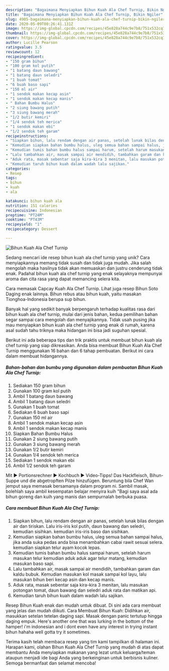 ```yaml
---
description: "Bagaimana Menyiapkan Bihun Kuah Ala Chef Turnip, Bikin Ngiler"
title: "Bagaimana Menyiapkan Bihun Kuah Ala Chef Turnip, Bikin Ngiler"
slug: 4905-bagaimana-menyiapkan-bihun-kuah-ala-chef-turnip-bikin-ngiler
date: 2020-05-09T00:26:41.131Z
image: https://img-global.cpcdn.com/recipes/45e828a744c9e7b8/751x532cq70/bihun-kuah-ala-chef-turnip-foto-resep-utama.jpg
thumbnail: https://img-global.cpcdn.com/recipes/45e828a744c9e7b8/751x532cq70/bihun-kuah-ala-chef-turnip-foto-resep-utama.jpg
cover: https://img-global.cpcdn.com/recipes/45e828a744c9e7b8/751x532cq70/bihun-kuah-ala-chef-turnip-foto-resep-utama.jpg
author: Lucille Pearson
ratingvalue: 3.5
reviewcount: 12
recipeingredient:
- "150 gram bihun"
- "100 gram kol putih"
- "1 batang daun bawang"
- "1 batang daun seledri"
- "1 buah tomat"
- "6 buah baso sapi"
- "150 ml air"
- "1 sendok makan kecap asin"
- "1 sendok makan kecap manis"
- " Bahan Bumbu Halus"
- "2 siung bawang putih"
- "3 siung bawang merah"
- "1/2 butir kemiri"
- "1/4 sendok teh merica"
- "1 sendok makan ebi"
- "1/2 sendok teh garam"
recipeinstructions:
- "Siapkan bihun, lalu rendam dengan air panas, setelah lunak bilas dengan air dan tiriskan. Lalu iris-iris kol putih, daun bawang dan seledri, kemudian sisihkan. kemudian iris-iris baso dan sisihkan."
- "Kemudian siapkan bahan bumbu halus, uleg semua bahan sampai halus, jika anda suka pedas anda bisa menambahkan cabai rawit sesuai selera. kemudian siapkan telur ayam kocok lepas."
- "Kemudian tumis bahan bumbu halus sampai harum, setelah harum masukan telur kemudian aduk aduk agar telur matang, kemudian masukan baso sapi."
- "Lalu tambahkan air, masak sampai air mendidih, tambahkan garam dan kaldu bubuk. Kemudian masukan kol masak sampai kol layu, lalu masukan bihun beri kecap asin dan kecap manis."
- "Aduk rata, masak sebentar saja kira-kira 3 menitan, lalu masukan potongan tomat, daun bawang dan seledri aduk rata dan matikan api."
- "Kemudian taruh bihun kuah dalam wadah lalu sajikan."
categories:
- Resep
tags:
- bihun
- kuah
- ala

katakunci: bihun kuah ala 
nutrition: 151 calories
recipecuisine: Indonesian
preptime: "PT24M"
cooktime: "PT43M"
recipeyield: "1"
recipecategory: Dessert

---
```



![Bihun Kuah Ala Chef Turnip](https://img-global.cpcdn.com/recipes/45e828a744c9e7b8/751x532cq70/bihun-kuah-ala-chef-turnip-foto-resep-utama.jpg)

Sedang mencari ide resep bihun kuah ala chef turnip yang unik? Cara menyiapkannya memang tidak susah dan tidak juga mudah. Jika salah mengolah maka hasilnya tidak akan memuaskan dan justru cenderung tidak enak. Padahal bihun kuah ala chef turnip yang enak selayaknya mempunyai aroma dan cita rasa yang dapat memancing selera kita.

Cara memasak Capcay Kuah Ala Chef Turnip. Lihat juga resep Bihun Soto Daging enak lainnya. Bihun rebus atau bihun kuah, yaitu masakan Tionghoa-Indonesia berupa sup bihun.

Banyak hal yang sedikit banyak berpengaruh terhadap kualitas rasa dari bihun kuah ala chef turnip, mulai dari jenis bahan, kedua pemilihan bahan segar sampai cara mengolah dan menyajikannya. Tidak usah pusing jika mau menyiapkan bihun kuah ala chef turnip yang enak di rumah, karena asal sudah tahu triknya maka hidangan ini bisa jadi suguhan spesial.


Berikut ini ada beberapa tips dan trik praktis untuk membuat bihun kuah ala chef turnip yang siap dikreasikan. Anda bisa membuat Bihun Kuah Ala Chef Turnip menggunakan 16 bahan dan 6 tahap pembuatan. Berikut ini cara dalam membuat hidangannya.

<!--inarticleads1-->

##### Bahan-bahan dan bumbu yang digunakan dalam pembuatan Bihun Kuah Ala Chef Turnip:

1. Sediakan 150 gram bihun
1. Gunakan 100 gram kol putih
1. Ambil 1 batang daun bawang
1. Ambil 1 batang daun seledri
1. Gunakan 1 buah tomat
1. Sediakan 6 buah baso sapi
1. Gunakan 150 ml air
1. Ambil 1 sendok makan kecap asin
1. Ambil 1 sendok makan kecap manis
1. Siapkan  Bahan Bumbu Halus
1. Gunakan 2 siung bawang putih
1. Gunakan 3 siung bawang merah
1. Gunakan 1/2 butir kemiri
1. Gunakan 1/4 sendok teh merica
1. Sediakan 1 sendok makan ebi
1. Ambil 1/2 sendok teh garam


Mit ► Portionsrechner ► Kochbuch ► Video-Tipps! Das Hackfleisch, Bihun-Suppe und die abgetropften Pilze hinzufügen. Beruntung bila Chef Wan jemput saya memasak bersamanya dalam program ni. Sambil masak, bolehlah saya ambil kesempatan belajar menyira kuih &#34;Bagi saya asal ada bihun goreng dan kuih yang manis dan sempurnalah berbuka puasa. 

<!--inarticleads2-->

##### Cara membuat Bihun Kuah Ala Chef Turnip:

1. Siapkan bihun, lalu rendam dengan air panas, setelah lunak bilas dengan air dan tiriskan. Lalu iris-iris kol putih, daun bawang dan seledri, kemudian sisihkan. kemudian iris-iris baso dan sisihkan.
1. Kemudian siapkan bahan bumbu halus, uleg semua bahan sampai halus, jika anda suka pedas anda bisa menambahkan cabai rawit sesuai selera. kemudian siapkan telur ayam kocok lepas.
1. Kemudian tumis bahan bumbu halus sampai harum, setelah harum masukan telur kemudian aduk aduk agar telur matang, kemudian masukan baso sapi.
1. Lalu tambahkan air, masak sampai air mendidih, tambahkan garam dan kaldu bubuk. Kemudian masukan kol masak sampai kol layu, lalu masukan bihun beri kecap asin dan kecap manis.
1. Aduk rata, masak sebentar saja kira-kira 3 menitan, lalu masukan potongan tomat, daun bawang dan seledri aduk rata dan matikan api.
1. Kemudian taruh bihun kuah dalam wadah lalu sajikan.


Resep Bihun Kuah enak dan mudah untuk dibuat. Di sini ada cara membuat yang jelas dan mudah diikuti. Cara Membuat Bihun Kuah: Didihkan air, masukkan setelan tetelan daging sapi. Masak dengan panic tertutup hingga daging empuk. Here&#39;s another one that was lurking in the bottom of the hamper! i&#39;m indonesian and i dont even have any interest in trying instant bihun hahaha well gotta try it sometimes. 

Terima kasih telah membaca resep yang tim kami tampilkan di halaman ini. Harapan kami, olahan Bihun Kuah Ala Chef Turnip yang mudah di atas dapat membantu Anda menyiapkan makanan yang lezat untuk keluarga/teman ataupun menjadi ide bagi Anda yang berkeinginan untuk berbisnis kuliner. Semoga bermanfaat dan selamat mencoba!
